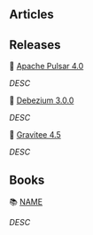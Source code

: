 ## Articles

## Releases

🚀 [Apache Pulsar 4.0](https://pulsar.apache.org/blog/2024/10/24/announcing-apache-pulsar-4-0/)

_DESC_

🚀 [Debezium 3.0.0](https://debezium.io/blog/2024/10/02/debezium-3-0-final-released/)

_DESC_

🚀 [Gravitee 4.5](https://www.gravitee.io/blog/introducing-gravitee-platform-4.5)

_DESC_

## Books

📚 [NAME](https://a.co/d/bZun1d6) 

_DESC_